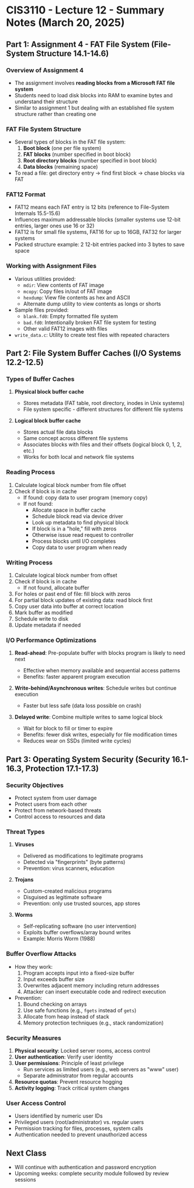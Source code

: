 # CIS3110 - Lecture 12 - Summary Notes (March 20, 2025)

## Part 1: Assignment 4 - FAT File System (File-System Structure 14.1-14.6)

### Overview of Assignment 4
- The assignment involves **reading blocks from a Microsoft FAT file system**
- Students need to load disk blocks into RAM to examine bytes and understand their structure
- Similar to assignment 1 but dealing with an established file system structure rather than creating one

### FAT File System Structure
- Several types of blocks in the FAT file system:
  1. **Boot block** (one per file system)
  2. **FAT blocks** (number specified in boot block)
  3. **Root directory blocks** (number specified in boot block)
  4. **Data blocks** (remaining space)
- To read a file: get directory entry → find first block → chase blocks via FAT

### FAT12 Format
- FAT12 means each FAT entry is 12 bits (reference to File-System Internals 15.5-15.6)
- Influences maximum addressable blocks (smaller systems use 12-bit entries, larger ones use 16 or 32)
- FAT12 is for small file systems, FAT16 for up to 16GB, FAT32 for larger systems
- Packed structure example: 2 12-bit entries packed into 3 bytes to save space

### Working with Assignment Files
- Various utilities provided:
  - `mdir`: View contents of FAT image
  - `mcopy`: Copy files in/out of FAT image
  - `hexdump`: View file contents as hex and ASCII
  - Alternate dump utility to view contents as longs or shorts
- Sample files provided:
  - `blank.fd0`: Empty formatted file system
  - `bad.fd0`: Intentionally broken FAT file system for testing
  - Other valid FAT12 images with files
- `write_data.c`: Utility to create test files with repeated characters

## Part 2: File System Buffer Caches (I/O Systems 12.2-12.5)

### Types of Buffer Caches
1. **Physical block buffer cache**
   - Stores metadata (FAT table, root directory, inodes in Unix systems)
   - File system specific - different structures for different file systems

2. **Logical block buffer cache**
   - Stores actual file data blocks
   - Same concept across different file systems
   - Associates blocks with files and their offsets (logical block 0, 1, 2, etc.)
   - Works for both local and network file systems

### Reading Process
1. Calculate logical block number from file offset
2. Check if block is in cache
   - If found: copy data to user program (memory copy)
   - If not found:
     - Allocate space in buffer cache
     - Schedule block read via device driver
     - Look up metadata to find physical block
     - If block is in a "hole," fill with zeros
     - Otherwise issue read request to controller
     - Process blocks until I/O completes
     - Copy data to user program when ready

### Writing Process
1. Calculate logical block number from offset
2. Check if block is in cache
   - If not found, allocate buffer
3. For holes or past end of file: fill block with zeros
4. For partial block updates of existing data: read block first
5. Copy user data into buffer at correct location
6. Mark buffer as modified
7. Schedule write to disk
8. Update metadata if needed

### I/O Performance Optimizations
1. **Read-ahead**: Pre-populate buffer with blocks program is likely to need next
   - Effective when memory available and sequential access patterns
   - Benefits: faster apparent program execution

2. **Write-behind/Asynchronous writes**: Schedule writes but continue execution
   - Faster but less safe (data loss possible on crash)

3. **Delayed write**: Combine multiple writes to same logical block
   - Wait for block to fill or timer to expire
   - Benefits: fewer disk writes, especially for file modification times
   - Reduces wear on SSDs (limited write cycles)

## Part 3: Operating System Security (Security 16.1-16.3, Protection 17.1-17.3)

### Security Objectives
- Protect system from user damage
- Protect users from each other
- Protect from network-based threats
- Control access to resources and data

### Threat Types
1. **Viruses**
   - Delivered as modifications to legitimate programs
   - Detected via "fingerprints" (byte patterns)
   - Prevention: virus scanners, education

2. **Trojans**
   - Custom-created malicious programs
   - Disguised as legitimate software
   - Prevention: only use trusted sources, app stores

3. **Worms**
   - Self-replicating software (no user intervention)
   - Exploits buffer overflows/array bound writes
   - Example: Morris Worm (1988)

### Buffer Overflow Attacks
- How they work:
  1. Program accepts input into a fixed-size buffer
  2. Input exceeds buffer size
  3. Overwrites adjacent memory including return addresses
  4. Attacker can insert executable code and redirect execution
- Prevention:
  1. Bound checking on arrays
  2. Use safe functions (e.g., `fgets` instead of `gets`)
  3. Allocate from heap instead of stack
  4. Memory protection techniques (e.g., stack randomization)

### Security Measures
1. **Physical security**: Locked server rooms, access control
2. **User authentication**: Verify user identity
3. **User permissions**: Principle of least privilege
   - Run services as limited users (e.g., web servers as "www" user)
   - Separate administrator from regular accounts
4. **Resource quotas**: Prevent resource hogging
5. **Activity logging**: Track critical system changes

### User Access Control
- Users identified by numeric user IDs
- Privileged users (root/administrator) vs. regular users
- Permission tracking for files, processes, system calls
- Authentication needed to prevent unauthorized access

## Next Class
- Will continue with authentication and password encryption
- Upcoming weeks: complete security module followed by review sessions
